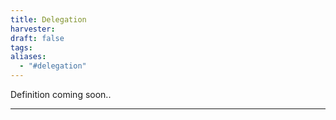 ```yaml
---
title: Delegation
harvester: 
draft: false
tags: 
aliases:
  - "#delegation"
---
```


Definition coming soon..

---